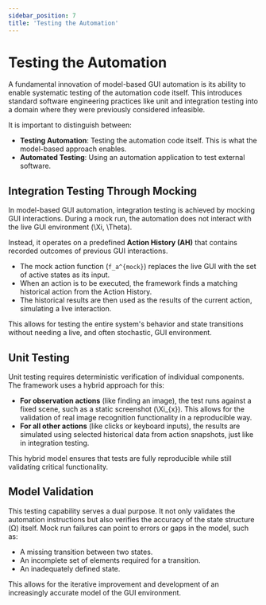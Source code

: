 ```yaml
---
sidebar_position: 7
title: 'Testing the Automation'
---
```


# Testing the Automation

A fundamental innovation of model-based GUI automation is its ability to enable systematic testing of the automation code itself. This introduces standard software engineering practices like unit and integration testing into a domain where they were previously considered infeasible.

It is important to distinguish between:
* **Testing Automation**: Testing the automation code itself. This is what the model-based approach enables.
* **Automated Testing**: Using an automation application to test external software.

## Integration Testing Through Mocking

In model-based GUI automation, integration testing is achieved by mocking GUI interactions. During a mock run, the automation does not interact with the live GUI environment (<span class="math-inline">\\Xi</span>, <span class="math-inline">\\Theta</span>).

Instead, it operates on a predefined **Action History (AH)** that contains recorded outcomes of previous GUI interactions.

* The mock action function (`f_a^{mock}`) replaces the live GUI with the set of active states as its input.
* When an action is to be executed, the framework finds a matching historical action from the Action History.
* The historical results are then used as the results of the current action, simulating a live interaction.

This allows for testing the entire system's behavior and state transitions without needing a live, and often stochastic, GUI environment.

## Unit Testing

Unit testing requires deterministic verification of individual components. The framework uses a hybrid approach for this:

* **For observation actions** (like finding an image), the test runs against a fixed scene, such as a static screenshot (<span class="math-inline">\\Xi\_\{x\}</span>). This allows for the validation of real image recognition functionality in a reproducible way.
* **For all other actions** (like clicks or keyboard inputs), the results are simulated using selected historical data from action snapshots, just like in integration testing.

This hybrid model ensures that tests are fully reproducible while still validating critical functionality.

## Model Validation

This testing capability serves a dual purpose. It not only validates the automation instructions but also verifies the accuracy of the state structure (Ω) itself. Mock run failures can point to errors or gaps in the model, such as:

* A missing transition between two states.
* An incomplete set of elements required for a transition.
* An inadequately defined state.

This allows for the iterative improvement and development of an increasingly accurate model of the GUI environment.